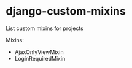 # django-custom-mixins
List custom mixins for projects

Mixins:
* AjaxOnlyViewMixin
* LoginRequiredMixin
